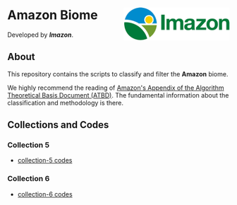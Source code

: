 <div>
    <img src='./assets/logo.png' height='auto' width='240' align='right'>
    <h1>Amazon Biome</h1>
</div>

Developed by ***Imazon***.

## About

This repository contains the scripts to classify and filter the **Amazon** biome. 

We highly recommend the reading of [Amazon's Appendix of the Algorithm Theoretical Basis Document (ATBD)](https://mapbiomas.org/download-dos-atbds). The fundamental information about the classification and methodology is there.

## Collections and Codes

### Collection 5
* [collection-5 codes]("./collection5")

### Collection 6
* [collection-6 codes]("./collection5")